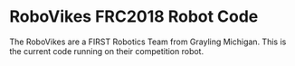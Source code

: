 # RoboVikes FRC2018 Robot Code

The RoboVikes are a FIRST Robotics Team from Grayling Michigan. This is the current code running on their competition robot.
